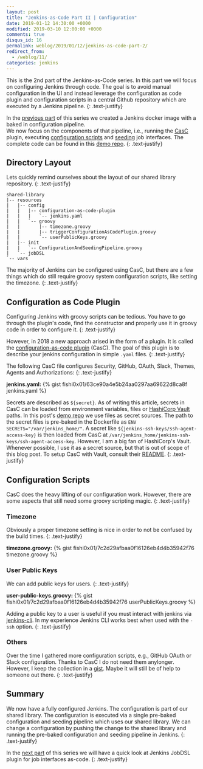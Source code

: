 ```yaml
---
layout: post
title: "Jenkins-as-Code Part II | Configuration"
date: 2019-01-12 14:30:00 +0000
modified: 2019-03-10 12:00:00 +0000 
comments: true
disqus_id: 16
permalink: weblog/2019/01/12/jenkins-as-code-part-2/
redirect_from:
  - /weblog/11/
categories: jenkins
---
```


This is the 2nd part of the Jenkins-as-Code series. 
In this part we will focus on configuring Jenkins through code. 
The goal is to avoid manual configuration in the UI and instead 
leverage the configuration as code plugin and configuration scripts 
in a central Github repository which are executed by a Jenkins pipeline.
{: .text-justify}
<!--more-->

In the [previous part][part-one] of this series we created a Jenkins 
docker image with a baked in configuration pipeline.  
We now focus on the components of that pipeline, i.e., 
running the [CasC][vocabular-casc] plugin, 
executing [configuration scripts][vocabular-configuration-script] 
and [seeding][vocabular-seeding] job interfaces. 
The complete code can be found in this [demo repo][jenkins-as-code-github-repo].
{: .text-justify}

## Directory Layout

Lets quickly remind ourselves about the layout of our shared library repository.
{: .text-justify}

```
shared-library
|-- resources
|   |-- config
|   |   |-- configuration-as-code-plugin
|   |   |   `-- jenkins.yaml
|   |   `-- groovy
|   |       |-- timezone.groovy
|   |       |-- triggerConfigurationAsCodePlugin.groovy
|   |       `-- userPublicKeys.groovy
|   |-- init
|   |   `-- ConfigurationAndSeedingPipeline.groovy
|   `-- jobDSL
`-- vars
```

The majority of Jenkins can be configured using CasC, but there are a few things 
which do still require groovy system configuration scripts, like setting the timezone. 
{: .text-justify}

## Configuration as Code Plugin

Configuring Jenkins with groovy scripts can be tedious. 
You have to go through the plugin's code, find the constructor and 
properly use it in groovy code in order to configure it. 
{: .text-justify}

However, in 2018 a new approach arised in the form of a plugin. 
It is called the [configuration-as-code plugin][plugin-configuration-as-code] (CasC). 
The goal of this plugin is to describe your jenkins configuration in simple `.yaml` files. 
{: .text-justify}

The following CasC file configures Security, GitHub, OAuth, Slack, Themes, Agents and Authorizations:
{: .text-justify}

**jenkins.yaml:**
{% gist fishi0x01/63ce90a4e5b24aa0297aa69622d8ca8f jenkins.yaml %}

Secrets are described as `${secret}`. As of writing this article, secrets in CasC can be loaded 
from environment variables, files or [HashiCorp Vault][hashi-vault] paths. 
In this post's [demo repo][jenkins-as-code-github-repo] we use files as secret sources. 
The path to the secret files is pre-baked in the Dockerfile as `ENV SECRETS="/var/jenkins_home/"`. 
A secret like `${jenkins-ssh-keys/ssh-agent-access-key}` is then loaded from CasC at
`/var/jenkins_home/jenkins-ssh-keys/ssh-agent-access-key`. 
However, I am a big fan of HashiCorp's Vault. Whenever possible, I use it as a secret source, but 
that is out of scope of this blog post. To setup CasC with Vault, consult their [README][casc-readme]. 
{: .text-justify}

## Configuration Scripts

CasC does the heavy lifting of our configuration work. However, there are some aspects that still 
need some groovy scripting magic. 
{: .text-justify}

### Timezone

Obviously a proper timezone setting is nice in order to not be confused by the build times.
{: .text-justify}

**timezone.groovy:**
{% gist fishi0x01/7c2d29afbaa0f16126eb4d4b35942f76 timezone.groovy %}

### User Public Keys

We can add public keys for users.
{: .text-justify}

**user-public-keys.groovy:**
{% gist fishi0x01/7c2d29afbaa0f16126eb4d4b35942f76 userPublicKeys.groovy %}

Adding a public key to a user is useful if you must interact with jenkins via [jenkins-cli][jenkins-cli]. 
In my experience Jenkins CLI works best when used with the `-ssh` option. 
{: .text-justify}

### Others

Over the time I gathered more configuration scripts, e.g., GitHub OAuth or Slack configuration. 
Thanks to CasC I do not need them anylonger. However, I keep the collection in a 
[gist][gist-config]. Maybe it will still be of help to someone out there. 
{: .text-justify}

## Summary

We now have a fully configured Jenkins. 
The configuration is part of our shared library. 
The configuration is executed via a single pre-baked configuration and seeding pipeline 
which uses our shared library. 
We can change a configuration by pushing the change to the shared library and running 
the pre-baked configuration and seeding pipeline in Jenkins. 
{: .text-justify}

In the [next part][next-part] of this series we will have a quick look at Jenkins JobDSL plugin for job interfaces as-code.
{: .text-justify}

[plugin-configuration-as-code]: https://plugins.jenkins.io/configuration-as-code
[plugin-github-oauth]: https://plugins.jenkins.io/github-oauth
[plugin-simple-theme]: https://plugins.jenkins.io/simple-theme-plugin
[plugin-github]: https://plugins.jenkins.io/github
[multibranch-pipeline]: https://jenkins.io/doc/book/pipeline/multibranch/
[theme-generator]: http://afonsof.com/jenkins-material-theme/
[github-oauth]: https://developer.github.com/apps/building-oauth-apps/authorizing-oauth-apps/
[vocabular-shared-library]: https://jenkins.io/doc/book/pipeline/shared-libraries/
[global-shared-library]: https://jenkins.io/doc/book/pipeline/shared-libraries/#global-shared-libraries
[vocabular-configuration-script]: /weblog/2019/01/06/jenkins-as-code-part-1/#configuration-script
[vocabular-seeding]: /weblog/2019/01/06/jenkins-as-code-part-1/#seeding
[vocabular-casc]: /weblog/2019/01/06/jenkins-as-code-part-1/#casc
[part-one]: /weblog/2019/01/06/jenkins-as-code-part-1/
[jenkins-cli]: https://jenkins.io/doc/book/managing/cli/
[next-part]: /weblog/2019/02/09/jenkins-as-code-part-3/
[gist-config]: https://gist.github.com/fishi0x01/7c2d29afbaa0f16126eb4d4b35942f76
[hashi-vault]: https://www.vaultproject.io/
[jenkins-as-code-github-repo]: https://github.com/devtail/jenkins-as-code
[casc-readme]: https://github.com/jenkinsci/configuration-as-code-plugin
